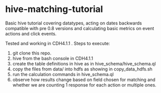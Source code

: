 hive-matching-tutorial
======================

Basic hive tutorial covering datatypes, acting on dates backwards compatible with pre 0.8 versions and calculating basic metrics on event actions and click events.

Tested and working in CDH4.1.1 . Steps to execute:

1. git clone this repo.
2. hive from the bash console in CDH4.1.1 
3. create the table definitions in hive as in hive_schema/hive_schema.ql
4. copy the files from data/ into hdfs as showing in copy_data_hdfs.sh
5. run the calculation commands in hive_schema.ql
6. observe how results change based on field chosen for matching and whether we are counting 1 response for each action or multiple ones.
